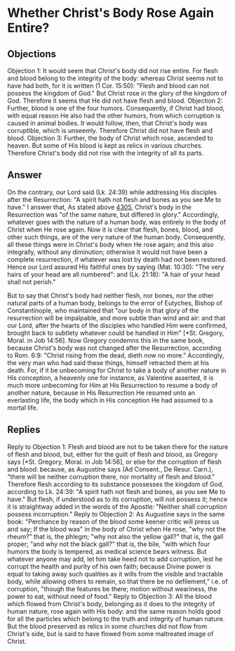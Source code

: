 # Whether Christ's Body Rose Again Entire?
## Objections
Objection 1: It would seem that Christ's body did not rise entire. For flesh and blood belong to the integrity of the body: whereas Christ seems not to have had both, for it is written (1 Cor. 15:50): "Flesh and blood can not possess the kingdom of God." But Christ rose in the glory of the kingdom of God. Therefore it seems that He did not have flesh and blood.
Objection 2: Further, blood is one of the four humors. Consequently, if Christ had blood, with equal reason He also had the other humors, from which corruption is caused in animal bodies. It would follow, then, that Christ's body was corruptible, which is unseemly. Therefore Christ did not have flesh and blood.
Objection 3: Further, the body of Christ which rose, ascended to heaven. But some of His blood is kept as relics in various churches. Therefore Christ's body did not rise with the integrity of all its parts.
## Answer
On the contrary, our Lord said (Lk. 24:39) while addressing His disciples after the Resurrection: "A spirit hath not flesh and bones as you see Me to have."
I answer that, As stated above [4305](A[2]), Christ's body in the Resurrection was "of the same nature, but differed in glory." Accordingly, whatever goes with the nature of a human body, was entirely in the body of Christ when He rose again. Now it is clear that flesh, bones, blood, and other such things, are of the very nature of the human body. Consequently, all these things were in Christ's body when He rose again; and this also integrally, without any diminution; otherwise it would not have been a complete resurrection, if whatever was lost by death had not been restored. Hence our Lord assured His faithful ones by saying (Mat. 10:30): "The very hairs of your head are all numbered": and (Lk. 21:18): "A hair of your head shall not perish."

But to say that Christ's body had neither flesh, nor bones, nor the other natural parts of a human body, belongs to the error of Eutyches, Bishop of Constantinople, who maintained that "our body in that glory of the resurrection will be impalpable, and more subtle than wind and air: and that our Lord, after the hearts of the disciples who handled Him were confirmed, brought back to subtlety whatever could be handled in Him" [*St. Gregory, Moral. in Job 14:56]. Now Gregory condemns this in the same book, because Christ's body was not changed after the Resurrection, according to Rom. 6:9: "Christ rising from the dead, dieth now no more." Accordingly, the very man who had said these things, himself retracted them at his death. For, if it be unbecoming for Christ to take a body of another nature in His conception, a heavenly one for instance, as Valentine asserted, it is much more unbecoming for Him at His Resurrection to resume a body of another nature, because in His Resurrection He resumed unto an everlasting life, the body which in His conception He had assumed to a mortal life.
## Replies
Reply to Objection 1: Flesh and blood are not to be taken there for the nature of flesh and blood, but, either for the guilt of flesh and blood, as Gregory says [*St. Gregory, Moral. in Job 14:56], or else for the corruption of flesh and blood: because, as Augustine says (Ad Consent., De Resur. Carn.), "there will be neither corruption there, nor mortality of flesh and blood." Therefore flesh according to its substance possesses the kingdom of God, according to Lk. 24:39: "A spirit hath not flesh and bones, as you see Me to have." But flesh, if understood as to its corruption, will not possess it; hence it is straightway added in the words of the Apostle: "Neither shall corruption possess incorruption."
Reply to Objection 2: As Augustine says in the same book: "Perchance by reason of the blood some keener critic will press us and say; If the blood was" in the body of Christ when He rose, "why not the rheum?" that is, the phlegm; "why not also the yellow gall?" that is, the gall proper; "and why not the black gall?" that is, the bile, "with which four humors the body is tempered, as medical science bears witness. But whatever anyone may add, let him take heed not to add corruption, lest he corrupt the health and purity of his own faith; because Divine power is equal to taking away such qualities as it wills from the visible and tractable body, while allowing others to remain, so that there be no defilement," i.e. of corruption, "though the features be there; motion without weariness, the power to eat, without need of food."
Reply to Objection 3: All the blood which flowed from Christ's body, belonging as it does to the integrity of human nature, rose again with His body: and the same reason holds good for all the particles which belong to the truth and integrity of human nature. But the blood preserved as relics in some churches did not flow from Christ's side, but is said to have flowed from some maltreated image of Christ.